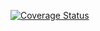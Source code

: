 [![Coverage Status](https://coveralls.io/repos/github/gahuza/MYY-Brand/badge.svg?branch=main)](https://coveralls.io/github/gahuza/MYY-Brand?branch=main)